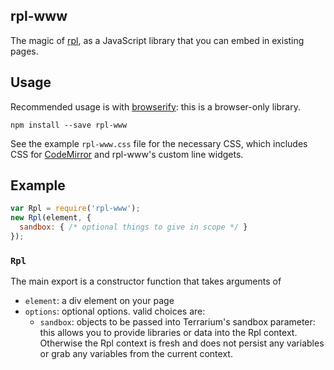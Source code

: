 ## rpl-www

The magic of [rpl](https://github.com/tmcw/rpl), as a JavaScript library that you
can embed in existing pages.

## Usage

Recommended usage is with [browserify](http://browserify.org/): this is a
browser-only library.

    npm install --save rpl-www

See the example `rpl-www.css` file for the necessary CSS, which includes
CSS for [CodeMirror](http://codemirror.net/) and rpl-www's custom line widgets.

## Example

```js
var Rpl = require('rpl-www');
new Rpl(element, {
  sandbox: { /* optional things to give in scope */ }
});
```

### `Rpl`

The main export is a constructor function that takes arguments of

* `element`: a div element on your page
* `options`: optional options. valid choices are:
  * `sandbox`: objects to be passed into Terrarium's sandbox parameter:
  this allows you to provide libraries or data into the Rpl context. Otherwise
  the Rpl context is fresh and does not persist any variables or grab any
  variables from the current context.
